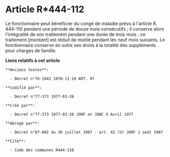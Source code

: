 # Article R*444-112

Le fonctionnaire peut bénéficier du congé de maladie prévu à l'article R. 444-110 pendant une période de douze mois
consécutifs ; il conserve alors l'intégralité de son traitement pendant une durée de trois mois ; ce traitement [*montant*]
est réduit de moitié pendant les neuf mois suivants. Le fonctionnaire conserve en outre ses droits à la totalité des
suppléments pour charges de famille.

**Liens relatifs à cet article**

	**Anciens textes**:

	  - Décret n°76-1041 1976-11-16 ART. 97

	**Codifié par**:

	  - Décret n°77-373 1977-03-28

	**Créé par**:

	  - Décret n°77-373 1977-03-28 JORF et JONC 5 Avril 1977

	**Abrogé par**:

	  - Décret n°87-602 du 30 juillet 1987 - art. 42 (V) JORF 1 août 1987

	**Cite**:

	  - Code des communes R444-110

